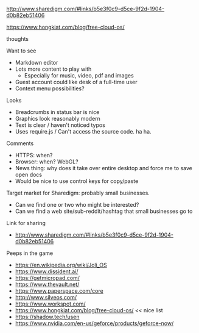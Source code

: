 http://www.sharedigm.com/#links/b5e3f0c9-d5ce-9f2d-1904-d0b82eb51406


https://www.hongkiat.com/blog/free-cloud-os/

thoughts

Want to see
* Markdown editor
* Lots more content to play with
    * Especially for music, video, pdf and images
* Guest account could like desk of a full-time user
* Context menu possibilities?


Looks
* Breadcrumbs in status bar is nice
* Graphics look reasonably modern
* Text is clear / haven't noticed typos
* Uses require.js / Can't access the source code. ha ha.


Comments
* HTTPS: when?
* Browser: when? WebGL?
* News thing: why does it take over entire desktop and force me to save open docs
* Would be nice to use control keys for copy/paste


Target market for Sharedigm: probably small businesses.
* Can we find one or two who might be interested?
* Can we find a web site/sub-reddit/hashtag that small businesses go to


Link for sharing
* http://www.sharedigm.com/#links/b5e3f0c9-d5ce-9f2d-1904-d0b82eb51406


Peeps in the game
* https://en.wikipedia.org/wiki/Joli_OS
* https://www.dissident.ai/
* https://getmicropad.com/
* https://www.thevault.net/
* https://www.paperspace.com/core
* http://www.silveos.com/
* https://www.workspot.com/
* https://www.hongkiat.com/blog/free-cloud-os/ << nice list
* https://shadow.tech/usen
* https://www.nvidia.com/en-us/geforce/products/geforce-now/


